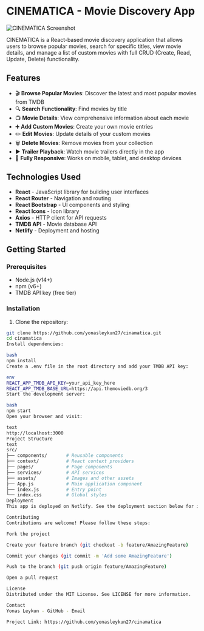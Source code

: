 # CINEMATICA - Movie Discovery App

![CINEMATICA Screenshot](./src/assets/screenshot.png) <!-- Add a screenshot later -->

CINEMATICA is a React-based movie discovery application that allows users to browse popular movies, search for specific titles, view movie details, and manage a list of custom movies with full CRUD (Create, Read, Update, Delete) functionality.

## Features

- 🎬 **Browse Popular Movies**: Discover the latest and most popular movies from TMDB
- 🔍 **Search Functionality**: Find movies by title
- 📺 **Movie Details**: View comprehensive information about each movie
- ➕ **Add Custom Movies**: Create your own movie entries
- ✏️ **Edit Movies**: Update details of your custom movies
- 🗑️ **Delete Movies**: Remove movies from your collection
- ▶️ **Trailer Playback**: Watch movie trailers directly in the app
- 📱 **Fully Responsive**: Works on mobile, tablet, and desktop devices

## Technologies Used

- **React** - JavaScript library for building user interfaces
- **React Router** - Navigation and routing
- **React Bootstrap** - UI components and styling
- **React Icons** - Icon library
- **Axios** - HTTP client for API requests
- **TMDB API** - Movie database API
- **Netlify** - Deployment and hosting

## Getting Started

### Prerequisites

- Node.js (v14+)
- npm (v6+)
- TMDB API key (free tier)

### Installation

1. Clone the repository:
```bash
git clone https://github.com/yonasleykun27/cinamatica.git
cd cinamatica
Install dependencies:

bash
npm install
Create a .env file in the root directory and add your TMDB API key:

env
REACT_APP_TMDB_API_KEY=your_api_key_here
REACT_APP_TMDB_BASE_URL=https://api.themoviedb.org/3
Start the development server:

bash
npm start
Open your browser and visit:

text
http://localhost:3000
Project Structure
text
src/
├── components/       # Reusable components
├── context/          # React context providers
├── pages/            # Page components
├── services/         # API services
├── assets/           # Images and other assets
├── App.js            # Main application component
├── index.js          # Entry point
└── index.css         # Global styles
Deployment
This app is deployed on Netlify. See the deployment section below for instructions.

Contributing
Contributions are welcome! Please follow these steps:

Fork the project

Create your feature branch (git checkout -b feature/AmazingFeature)

Commit your changes (git commit -m 'Add some AmazingFeature')

Push to the branch (git push origin feature/AmazingFeature)

Open a pull request

License
Distributed under the MIT License. See LICENSE for more information.

Contact
Yonas Leykun - GitHub - Email

Project Link: https://github.com/yonasleykun27/cinamatica